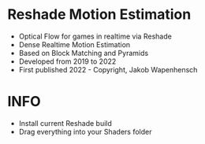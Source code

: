 # Reshade Motion Estimation
- Optical Flow for games in realtime via Reshade
- Dense Realtime Motion Estimation 
- Based on Block Matching and Pyramids
- Developed from 2019 to 2022
- First published 2022 - Copyright, Jakob Wapenhensch
# INFO
- Install current Reshade build
- Drag everything into your Shaders folder

